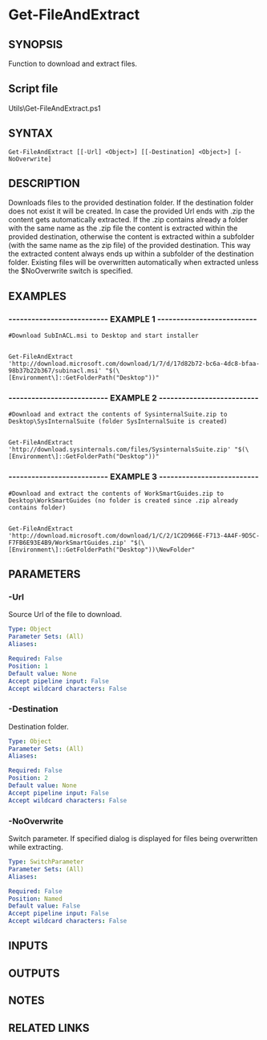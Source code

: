 # Get-FileAndExtract

## SYNOPSIS
Function to download and extract files.

## Script file
Utils\Get-FileAndExtract.ps1

## SYNTAX

```
Get-FileAndExtract [[-Url] <Object>] [[-Destination] <Object>] [-NoOverwrite]
```

## DESCRIPTION
Downloads files to the provided destination folder. 
      If the destination folder does not exist it will be created. 
      In case the provided Url ends with .zip the content gets automatically extracted.
      If the .zip contains already a folder with the same name as the .zip file the content is extracted within
      the provided destination, otherwise the content is extracted within a subfolder (with the same name as the
      zip file) of the provided destination. 
      This way the extracted content always ends up within a subfolder of the destination folder.
      Existing files will be overwritten automatically when extracted unless the $NoOverwrite switch is specified.

## EXAMPLES

### -------------------------- EXAMPLE 1 --------------------------
```
#Download SubInACL.msi to Desktop and start installer


Get-FileAndExtract 'http://download.microsoft.com/download/1/7/d/17d82b72-bc6a-4dc8-bfaa-98b37b22b367/subinacl.msi' "$(\[Environment\]::GetFolderPath("Desktop"))"
```
### -------------------------- EXAMPLE 2 --------------------------
```
#Download and extract the contents of SysinternalSuite.zip to Desktop\SysInternalSuite (folder SysInternalSuite is created)


Get-FileAndExtract 'http://download.sysinternals.com/files/SysinternalsSuite.zip' "$(\[Environment\]::GetFolderPath("Desktop"))"
```
### -------------------------- EXAMPLE 3 --------------------------
```
#Download and extract the contents of WorkSmartGuides.zip to Desktop\WorkSmartGuides (no folder is created since .zip already contains folder)


Get-FileAndExtract 'http://download.microsoft.com/download/1/C/2/1C2D966E-F713-4A4F-9D5C-F7FB6E93E4B9/WorkSmartGuides.zip' "$(\[Environment\]::GetFolderPath("Desktop"))\NewFolder"
```
## PARAMETERS

### -Url
Source Url of the file to download.

```yaml
Type: Object
Parameter Sets: (All)
Aliases: 

Required: False
Position: 1
Default value: None
Accept pipeline input: False
Accept wildcard characters: False
```

### -Destination
Destination folder.

```yaml
Type: Object
Parameter Sets: (All)
Aliases: 

Required: False
Position: 2
Default value: None
Accept pipeline input: False
Accept wildcard characters: False
```

### -NoOverwrite
Switch parameter.
If specified dialog is displayed for files being overwritten while extracting.

```yaml
Type: SwitchParameter
Parameter Sets: (All)
Aliases: 

Required: False
Position: Named
Default value: False
Accept pipeline input: False
Accept wildcard characters: False
```

## INPUTS

## OUTPUTS

## NOTES

## RELATED LINKS







